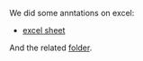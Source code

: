 
We did some anntations on excel:
 - [excel sheet](https://docs.google.com/spreadsheets/d/1PHTeYJJMRp-DpEC8oiaUH1lRjc1NTi3JDRgGj_AZojo/edit?usp=sharing)

And the related [folder](https://docs.google.com/spreadsheets/d/1PHTeYJJMRp-DpEC8oiaUH1lRjc1NTi3JDRgGj_AZojo/edit?usp=drive_link).
